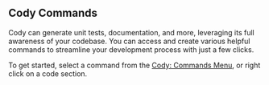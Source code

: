 ## Cody Commands

Cody can generate unit tests, documentation, and more, leveraging its full awareness of your codebase. You can access and create various helpful commands to streamline your development process with just a few clicks.

To get started, select a command from the [Cody: Commands Menu](command:cody.action.commands.menu), or right click on a code section.
